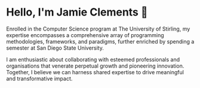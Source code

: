 # Hello, I'm Jamie Clements 👋

Enrolled in the Computer Science program at The University of Stirling, my expertise encompasses a comprehensive array of programming methodologies, frameworks, and paradigms, further enriched by spending a semester at San Diego State University.

I am enthusiastic about collaborating with esteemed professionals and organisations that venerate perpetual growth and pioneering innovation. Together, I believe we can harness shared expertise to drive meaningful and transformative impact.

<!--
## 📊 GitHub Stats

<div align="center">
  <img src="https://github-readme-stats.vercel.app/api?username=jamie-clements&show_icons=true&theme=radical" alt="jamie-clements's GitHub stats" />
  <img src="https://github-readme-stats.vercel.app/api/top-langs/?username=jamie-clements&layout=compact&theme=radical" alt="jamie-clements's Top Languages" />
</div>

## 🛠️ Technologies & Tools

### Frontend Development
![HTML](https://img.shields.io/badge/-HTML-05122A?style=flat&logo=html5)
![CSS](https://img.shields.io/badge/-CSS-05122A?style=flat&logo=css3)
![JavaScript](https://img.shields.io/badge/-JavaScript-05122A?style=flat&logo=javascript)
![React](https://img.shields.io/badge/-React-05122A?style=flat&logo=react)

### Backend Development
![Node.js](https://img.shields.io/badge/-Node.js-05122A?style=flat&logo=node.js)
![Python](https://img.shields.io/badge/-Python-05122A?style=flat&logo=python)

### Tools & Technologies
![Git](https://img.shields.io/badge/-Git-05122A?style=flat&logo=git)
![Docker](https://img.shields.io/badge/-Docker-05122A?style=flat&logo=docker)
![VS Code](https://img.shields.io/badge/-VS%20Code-05122A?style=flat&logo=visual-studio-code)

### Artificial Intelligence
![TensorFlow](https://img.shields.io/badge/-TensorFlow-05122A?style=flat&logo=tensorflow)
![Keras](https://img.shields.io/badge/-Keras-05122A?style=flat&logo=keras)

## 🌟 Projects & Highlights

- [Project 1](https://github.com/jamie-clements/project1): A brief description of your project.
- [Project 2](https://github.com/jamie-clements/project2): A brief description of your project.
- [Project 3](https://github.com/jamie-clements/project3): A brief description of your project.

## 📫 How to reach me

<a href="https://linkedin.com/in/yourprofile" target="_blank">
  <img src="https://img.shields.io/badge/LinkedIn-0077B5?style=for-the-badge&logo=linkedin&logoColor=white" alt="LinkedIn"/>


</a>
<a href="https://twitter.com/yourusername" target="_blank">

  <img src="https://img.shields.io/badge/Twitter-1DA1F2?style=for-the-badge&logo=twitter&logoColor=white" alt="Twitter"/>
</a>
<a href="mailto:jamie.clements@example.com" target="_blank">
  <img src="https://img.shields.io/badge/Email-D14836?style=for-the-badge&logo=gmail&logoColor=white" alt="Email"/>
</a>
-->
